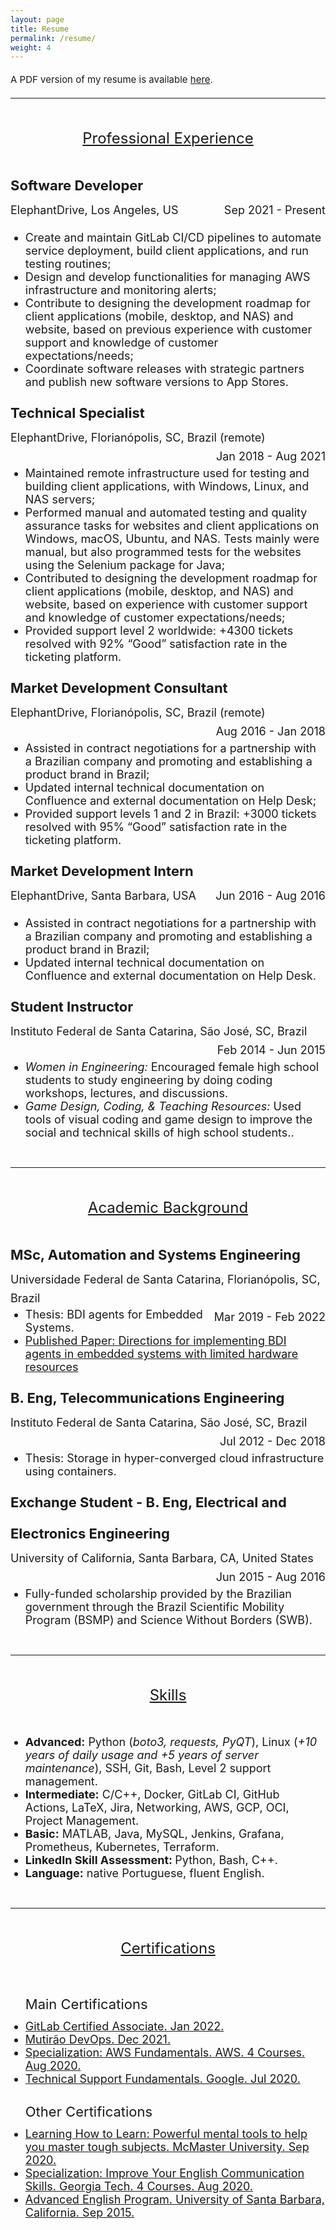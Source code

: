 ```yaml
---
layout: page
title: Resume
permalink: /resume/
weight: 4
---
```


<style>
p
{
  margin:0;
  padding:0;
  font-size:15px;
  line-height:30px;
}

pt
{
  line-height:100px;
  text-decoration: underline;
  font-size:24px; 
}

pp
{
  font-size:22px;
  line-height:50px;
}

ul li
{
 font-size:18px;
}

.alignleft {
	float: left;
  font-size:18px;
}

.alignright {
	float: right;
  font-size:18px;
}
</style>

A PDF version of my resume is available [here](../assets/Resume_MullerDosSantos_Matuzalem_DevEmail.pdf).

---

<center><pt>Professional Experience</pt></center>

<pp><strong>Software Developer</strong></pp>
<div>
<p>
  <p class="alignleft">ElephantDrive, Los Angeles, US</p>
  <p class="alignright">Sep 2021 - Present</p>
</p>
<br>
</div>
<br>
<ul>
  <li>Create and maintain GitLab CI/CD pipelines to automate service deployment, build client applications, and run testing routines;</li>
  <li>Design and develop functionalities for managing AWS infrastructure and monitoring alerts;</li>
  <li>Contribute to designing the development roadmap for client applications (mobile, desktop, and NAS) and website, based on previous experience with customer support and knowledge of customer expectations/needs;</li>
  <li>Coordinate software releases with strategic partners and publish new software versions to App Stores.</li>
</ul>

<pp><strong>Technical Specialist</strong></pp>
<div>
<p>
  <p class="alignleft">ElephantDrive, Florianópolis, SC, Brazil (remote)</p>
  <p class="alignright">Jan 2018 - Aug 2021</p>
</p>
<br>
</div> 
<br>
<ul>
  <li>Maintained remote infrastructure used for testing and building client applications, with Windows, Linux, and NAS servers;</li>
  <li>Performed manual and automated testing and quality assurance tasks for websites and client applications on Windows, macOS, Ubuntu, and NAS. Tests mainly were manual, but also programmed tests for the websites using the Selenium package for Java;</li>
  <li>Contributed to designing the development roadmap for client applications (mobile, desktop, and NAS) and website, based on experience with customer support and knowledge of customer expectations/needs;</li>
  <li>Provided support level 2 worldwide: +4300 tickets resolved with 92% “Good” satisfaction rate in the ticketing platform.</li>
</ul>

<pp><strong>Market Development Consultant</strong></pp>
<div>
<p>
  <p class="alignleft">ElephantDrive, Florianópolis, SC, Brazil (remote)</p>
  <p class="alignright">Aug 2016 - Jan 2018</p>
</p>
<br>
</div> 
<br>
<ul>
  <li>Assisted in contract negotiations for a partnership with a Brazilian company and promoting and establishing a product brand in Brazil;</li>
  <li>Updated internal technical documentation on Confluence and external documentation on Help Desk;</li>
  <li>Provided support levels 1 and 2 in Brazil: +3000 tickets resolved with 95% “Good” satisfaction rate in the ticketing platform.</li>
</ul>

<pp><strong>Market Development Intern</strong></pp>
<div>
<p>
  <p class="alignleft">ElephantDrive, Santa Barbara, USA</p>
  <p class="alignright">Jun 2016 - Aug 2016</p>
</p>
<br>
</div> 
<br>
<ul>
  <li>Assisted in contract negotiations for a partnership with a Brazilian company and promoting and establishing a product brand in Brazil;</li>
  <li>Updated internal technical documentation on Confluence and external documentation on Help Desk.</li>
</ul>

<pp><strong>Student Instructor</strong></pp>
<div>
<p>
  <p class="alignleft">Instituto Federal de Santa Catarina, São José, SC, Brazil</p>
  <p class="alignright">Feb 2014 - Jun 2015</p>
</p>
<br>
</div> 
<br>
<ul>
  <li><i>Women in Engineering:</i> Encouraged female high school students to study engineering by doing coding workshops, lectures, and discussions.</li>
  <li><i>Game Design, Coding, & Teaching Resources:</i> Used tools of visual coding and game design to improve the social and technical skills of high school students..</li>
</ul>

<br>

----

<center><pt>Academic Background</pt></center>

<pp><strong>MSc, Automation and Systems Engineering</strong></pp>
<div>
<p>
  <p class="alignleft">Universidade Federal de Santa Catarina, Florianópolis, SC, Brazil</p>
  <p class="alignright">Mar 2019 - Feb 2022</p>
</p>
<br>
</div> 
<br>
<ul>
    <li>Thesis: BDI agents for Embedded Systems.</li>
    <li><a target="_blank" rel="noopener noreferrer" href="https://wesaac.ufsc.br/2021/wp-content/uploads/2021/07/Directions.for_.implementing.BDI_.agents.in_.embedded.systems.with_.limited.hardware.resources.pdf">Published Paper: Directions for implementing BDI agents in embedded systems with limited hardware resources</a></li>
</ul>

<pp><strong>B. Eng, Telecommunications Engineering</strong></pp>
<div>
<p>
  <p class="alignleft">Instituto Federal de Santa Catarina, São José, SC, Brazil</p>
  <p class="alignright">Jul 2012 - Dec 2018</p>
</p>
<br>
</div> 
<br>
<ul>
    <li>Thesis: Storage in hyper-converged cloud infrastructure using containers.</li>
</ul>

<pp><strong>Exchange Student - B. Eng, Electrical and Electronics Engineering</strong></pp>
<div>
<p>
  <p class="alignleft">University of California, Santa Barbara, CA, United States</p>
  <p class="alignright">Jun 2015 - Aug 2016</p>
</p>
<br>
</div> 
<br>
<ul>
    <li>Fully-funded scholarship provided by the Brazilian government through the Brazil Scientific Mobility Program (BSMP) and Science Without Borders (SWB).
</li>
</ul>

<br>

----

<center><pt>Skills</pt></center>

<ul>
  <li><b>Advanced:</b> Python (<i>boto3, requests, PyQT</i>), Linux (<i>+10 years of daily usage and +5 years of server maintenance</I>), SSH, Git, Bash, Level 2 support management.</li>
  <li><b>Intermediate:</b> C/C++, Docker, GitLab CI, GitHub Actions, LaTeX, Jira, Networking, AWS, GCP, OCI, Project Management.</li>
  <li><b>Basic:</b> MATLAB, Java, MySQL, Jenkins, Grafana, Prometheus, Kubernetes, Terraform.</li>
  <li><b>LinkedIn Skill Assessment: </b>Python, Bash, C++.</li>
  <li><b>Language:</b> native Portuguese, fluent English.</li>
</ul>

<br>

----
<center><pt>Certifications</pt></center>

<ul>
  <pp>Main Certifications</pp>
  <br>
  <li><a target="_blank" rel="noopener noreferrer" href="https://gitlab.badgr.com/public/assertions/6ksfFLk1TLWtKxilsTkHLg">GitLab Certified Associate. Jan 2022.</a></li>
  <li><a target="_blank" rel="noopener noreferrer" href="https://www.credential.net/5b0f6fb0-b647-49f3-9f9f-5c773a922af9">Mutirão DevOps. Dec 2021.</a></li>
  <li><a target="_blank" rel="noopener noreferrer" href="https://coursera.org/account/accomplishments/specialization/XAKPMPJ6FR92">Specialization: AWS Fundamentals. AWS. 4 Courses. Aug 2020.</a></li>
  <li><a target="_blank" rel="noopener noreferrer" href="https://coursera.org/verify/KS86WDPBFACR">Technical Support Fundamentals. Google. Jul 2020.</a></li>
  <br>
  <pp>Other Certifications</pp>
  <li><a target="_blank" rel="noopener noreferrer" href="https://www.coursera.org/account/accomplishments/verify/H6GV574HAYM2">Learning How to Learn: Powerful mental tools to help you master tough subjects. McMaster University. Sep 2020.</a></li>
  <li><a target="_blank" rel="noopener noreferrer" href="https://coursera.org/account/accomplishments/specialization/PL43DCB7UUEP">Specialization: Improve Your English Communication Skills. Georgia Tech. 4 Courses. Aug 2020.</a></li>
  <li><a target="_blank" rel="noopener noreferrer" href="https://professional.ucsb.edu/">Advanced English Program. University of Santa Barbara, California. Sep 2015.</a></li>
</ul>